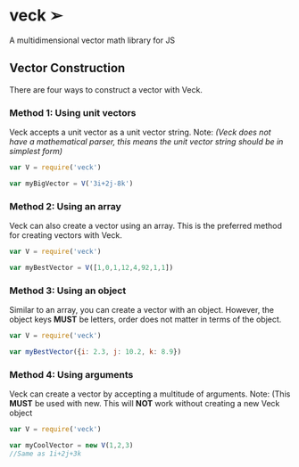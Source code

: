 # veck ➢
A multidimensional vector math library for JS

## Vector Construction
There are four ways to construct a vector with Veck.

### Method 1: Using unit vectors
Veck accepts a unit vector as a unit vector string. Note: _(Veck does not have a mathematical parser, this means the unit vector string should be in simplest form)_
```js
var V = require('veck')

var myBigVector = V('3i+2j-8k')
```

### Method 2: Using an array
Veck can also create a vector using an array. This is the preferred method for creating vectors with Veck.
```js
var V = require('veck')

var myBestVector = V([1,0,1,12,4,92,1,1])
```
### Method 3: Using an object
Similar to an array, you can create a vector with an object. However, the object keys **MUST** be letters, order does not matter in terms of the object.
```js
var V = require('veck')

var myBestVector({i: 2.3, j: 10.2, k: 8.9})
```
### Method 4: Using arguments
Veck can create a vector by accepting a multitude of arguments. Note: (This **MUST** be used with new. This will **NOT** work without creating a new Veck object
```js
var V = require('veck')

var myCoolVector = new V(1,2,3)
//Same as 1i+2j+3k
```